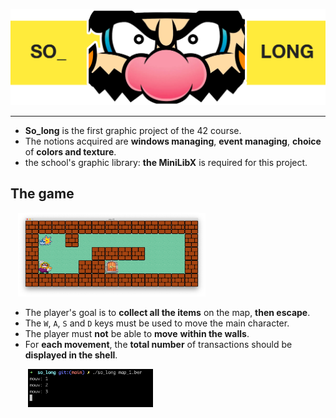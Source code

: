 ![README_img/wario_head.png](image/README_img/wario_head.png)

-----
* **So_long** is the first graphic project of the 42 course.
* The notions acquired are **windows managing**, **event managing**, **choice** of **colors and texture**.
* the school's graphic library: **the MiniLibX** is required for this project.

## The game

&nbsp;&nbsp;
[<img src="image/README_img/map.png" width="300">](image/README_img/map.png)

* The player's goal is to **collect all the items** on the map, **then escape**.
* The `W`, `A`, `S` and `D` keys must be used to move the main character.
* The player must **not** be able to **move** **within the walls**.
* For **each movement**, the **total number** of transactions should be **displayed in the
  shell**.

&nbsp;&nbsp;&nbsp;&nbsp;&nbsp;&nbsp;
[<img src="image/README_img/movements.png" width="200">](image/README_img/movements.png)